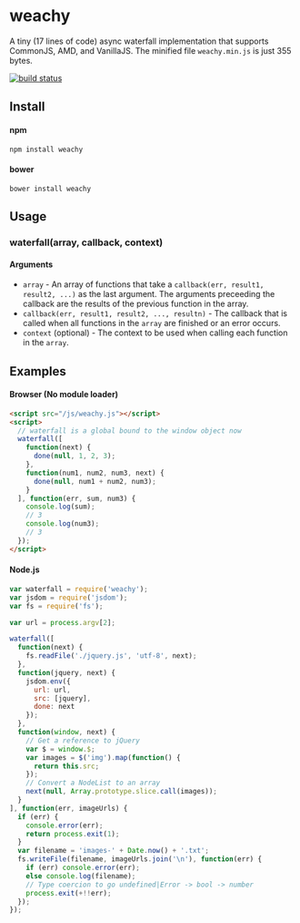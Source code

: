 weachy
======

A tiny (17 lines of code) async waterfall implementation that supports CommonJS, AMD, and VanillaJS. The minified file `weachy.min.js` is just 355 bytes. 
  
[![build status](https://secure.travis-ci.org/mmaelzer/weachy.png)](http://travis-ci.org/mmaelzer/weachy)


Install
-------

#### npm
```
npm install weachy
```

#### bower
```
bower install weachy
```

Usage
-----

### waterfall(array, callback, context)

#### Arguments
* `array` - An array of functions that take a `callback(err, result1, result2, ...)` as the last argument. The arguments preceeding the callback are the results of the previous function in the array.
* `callback(err, result1, result2, ..., resultn)` - The callback that is called when all functions in the `array` are finished or an error occurs.
* `context` (optional) - The context to be used when calling each function in the `array`.

Examples
--------
#### Browser (No module loader)
```html
<script src="/js/weachy.js"></script>
<script>
  // waterfall is a global bound to the window object now
  waterfall([
    function(next) {
      done(null, 1, 2, 3);
    },
    function(num1, num2, num3, next) {
      done(null, num1 + num2, num3);
    }
  ], function(err, sum, num3) {
    console.log(sum);
    // 3
    console.log(num3);
    // 3
  });
</script>
```

#### Node.js
```javascript
var waterfall = require('weachy');
var jsdom = require('jsdom');
var fs = require('fs');

var url = process.argv[2];

waterfall([
  function(next) {
    fs.readFile('./jquery.js', 'utf-8', next);
  },
  function(jquery, next) {
    jsdom.env({
      url: url,
      src: [jquery],
      done: next
    });
  },
  function(window, next) {
    // Get a reference to jQuery
    var $ = window.$;
    var images = $('img').map(function() {
      return this.src;
    });
    // Convert a NodeList to an array
    next(null, Array.prototype.slice.call(images));
  }
], function(err, imageUrls) {
  if (err) {
    console.error(err);
    return process.exit(1);
  }
  var filename = 'images-' + Date.now() + '.txt';
  fs.writeFile(filename, imageUrls.join('\n'), function(err) {
    if (err) console.error(err);
    else console.log(filename);
    // Type coercion to go undefined|Error -> bool -> number
    process.exit(+!!err);    
  });
});
```
